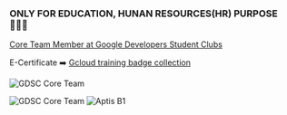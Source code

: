 ### ONLY FOR EDUCATION, HUNAN RESOURCES(HR) PURPOSE 👨🏻‍💻

[Core Team Member at Google Developers Student Clubs](#CoreTeamGDSC)

E-Certificate ➡️ [Gcloud training badge collection](https://www.qwiklabs.com/public_profiles/263b0dfd-801b-4bc1-9309-9dea66d61209)

<a name="CoreTeamGSDC"></a>

![GDSC Core Team](./Top_3_Google_Solution_Challenge.png)

![GDSC Core Team](./CoreTeam_GDSC_2021.png)
![Aptis B1](./Aptis_B1.jpg)
